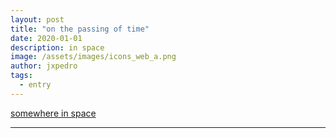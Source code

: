 ```yaml
---
layout: post
title: "on the passing of time"
date: 2020-01-01
description: in space
image: /assets/images/icons_web_a.png
author: jxpedro
tags:
  - entry
---
```

<a href="http://jxpedro.github.io/onthepassingoftime/">somewhere in space</a>

<p></p>

<hr/>